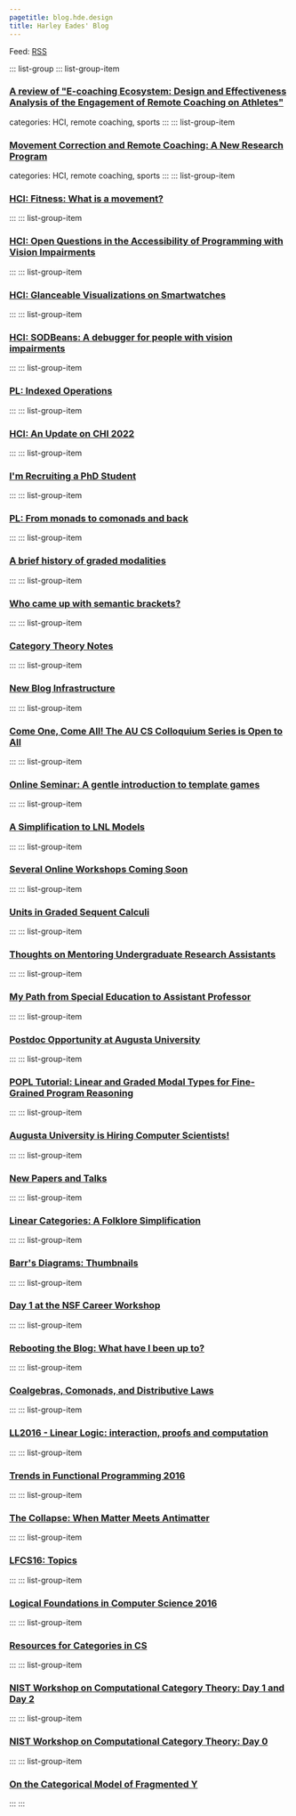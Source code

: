 ```yaml
---
pagetitle: blog.hde.design
title: Harley Eades' Blog
---
```


Feed: [RSS](feed.xml)

::: list-group
::: list-group-item
### [A review of "E-coaching Ecosystem: Design and Effectiveness Analysis of the Engagement of Remote Coaching on Athletes"](/draft/2022-12-13-ECoaching-Ecosystem.html)
categories: HCI, remote coaching, sports
:::
::: list-group-item
### [Movement Correction and Remote Coaching: A New Research Program](/draft/2022-11-12-Correction.html)
categories: HCI, remote coaching, sports
:::
::: list-group-item
### [HCI: Fitness: What is a movement?](/draft/2022-09-10-What-is-a-movement.html)
:::
::: list-group-item
### [HCI: Open Questions in the Accessibility of Programming with Vision Impairments](/draft/2022-09-09-Blind-PL-Lit-Review.html)
:::
::: list-group-item
### [HCI: Glanceable Visualizations on Smartwatches](/draft/2022-09-01-Smartwatch-Viz.html)
:::
::: list-group-item
### [HCI: SODBeans: A debugger for people with vision impairments](/draft/2022-08-25-SODBeans.html)
:::
::: list-group-item
### [PL: Indexed Operations](/draft/2022-08-25-Indexed-Ops.html)
:::
::: list-group-item
### [HCI: An Update on CHI 2022](https://medium.com/@harley.eades/an-update-on-chi-2022-73042ad8d51a)
:::
::: list-group-item
### [I'm Recruiting a PhD Student](/draft/2021-30-04-PhD-Student-Ad.html)
:::
::: list-group-item
### [PL: From monads to comonads and back](/draft/Monads-From-Comonads.html)
:::
::: list-group-item
### [A brief history of graded modalities](/draft/Graded-History.html)
:::
::: list-group-item
### [Who came up with semantic brackets?](/draft/Semantic-Brackets.html)
:::
::: list-group-item
### [Category Theory Notes](/draft/CT-Notes.html)
:::
::: list-group-item
### [New Blog Infrastructure](/draft/2020-12-15-Blog-Infrastructure.html)
:::
::: list-group-item
### [Come One, Come All! The AU CS Colloquium Series is Open to All](/draft/2020-08-17-Colloquium.html)
:::
::: list-group-item
### [Online Seminar: A gentle introduction to template games](/draft/2020-04-10-A-gentle-introduction-to-template-games.html)
:::
::: list-group-item
### [A Simplification to LNL Models](/draft/2020-04-02-A-Simplification-to-LNL-Models.html)
:::
::: list-group-item
### [Several Online Workshops Coming Soon](/draft/2020-04-08-Worshop-CFPs.html)
:::
::: list-group-item
### [Units in Graded Sequent Calculi](/draft/2020-03-25-Units-in-Graded-Sequent-Calculus.html)
:::
::: list-group-item
### [Thoughts on Mentoring Undergraduate Research Assistants](/draft/2019-11-05-Mentoring-Panel.html)
:::
::: list-group-item
### [My Path from Special Education to Assistant Professor](/draft/2018-05-10-Do-I-Belong-Here.html)
:::
::: list-group-item
### [Postdoc Opportunity at Augusta University](/draft/2019-07-25-Postdoc-Ad.html)
:::
::: list-group-item
### [POPL Tutorial: Linear and Graded Modal Types for Fine-Grained Program Reasoning](/draft/2018-11-08-POPL-Tutorial.html)
:::
::: list-group-item
### [Augusta University is Hiring Computer Scientists!](/draft/2018-09-19-Faculty-Search.html)
:::
::: list-group-item
### [New Papers and Talks](/draft/2018-07-29-New-Papers-and-Talks.html)
:::
::: list-group-item
### [Linear Categories: A Folklore Simplification](/draft/2018-07-24-Linear-Categories-A-Folklore-Simplification.html)
:::
::: list-group-item
### [Barr\'s Diagrams: Thumbnails](/draft/2018-07-19-Barrxy-Thumbnails.html)
:::
::: list-group-item
### [Day 1 at the NSF Career Workshop](/draft/2018-03-08-CAREER-Workshop-Day1.html)
:::
::: list-group-item
### [Rebooting the Blog: What have I been up to?](/draft/2017-11-20-Reboot-Linear-Dependent-Types.html)
:::
::: list-group-item
### [Coalgebras, Comonads, and Distributive Laws](/draft/2016-11-19-Coalgebras-Comonads-Distributive-Laws.html)
:::
::: list-group-item
### [LL2016 - Linear Logic: interaction, proofs and computation](/draft/2016-11-12-LL2016.html)
:::
::: list-group-item
### [Trends in Functional Programming 2016](/draft/2016-06-12-TFP16.html)
:::
::: list-group-item
### [The Collapse: When Matter Meets Antimatter](/draft/2016-04-23-Matter-Meets-AntiMatter.html)
:::
::: list-group-item
### [LFCS16: Topics](/draft/2016-01-06-LFCS16-Topics.html)
:::
::: list-group-item
### [Logical Foundations in Computer Science 2016](/draft/2016-01-04-LFCS16.html)
:::
::: list-group-item
### [Resources for Categories in CS](/draft/2015-12-06-Resources-CT-CS.html)
:::
::: list-group-item
### [NIST Workshop on Computational Category Theory: Day 1 and Day 2](/draft/2015-09-30-NIST-Workshop-Day1.html)
:::
::: list-group-item
### [NIST Workshop on Computational Category Theory: Day 0](/draft/2015-09-28-NIST-Workshop-Day0.html)
:::
::: list-group-item
### [On the Categorical Model of Fragmented Y](/draft/2014-12-01-CT-Model-Frag-Y.html)
:::
:::
